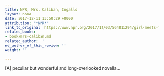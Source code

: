 ```yaml
---
title: NPR, Mrs. Caliban, Ingalls
layout: none
date: 2017-12-11 13:50:29 +0000
attribution: "*NPR*"
link_to_original: https://www.npr.org/2017/12/03/564811294/girl-meets-frog-monster-in-mrs-caliban
related_books:
- book/mrs-caliban.md
related_author: ''
nd_author_of_this_review: ''
weight: ''

---
```

\[A\] peculiar but wonderful and long-overlooked novella...